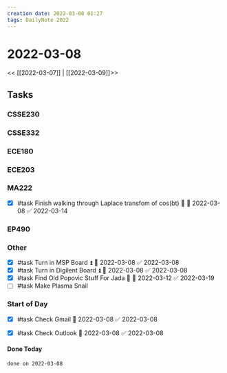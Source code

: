 ```yaml
---
creation date: 2022-03-08 01:27
tags: DailyNote 2022
---
```



# 2022-03-08

<< [[2022-03-07]] | [[2022-03-09]]>>

## Tasks

### CSSE230

### CSSE332

### ECE180

### ECE203

### MA222
- [x] #task Finish walking through Laplace transfom of cos(bt) 🔼 📅 2022-03-08 ✅ 2022-03-14

### EP490

### Other
- [x] #task Turn in MSP Board ⏫ 📅 2022-03-08 ✅ 2022-03-08
- [x] #task Turn in Digilent Board ⏫ 📅 2022-03-08 ✅ 2022-03-08
- [x] #task Find Old Popovic Stuff For Jada 🔽 📅 2022-03-12 ✅ 2022-03-19
- [ ] #task Make Plasma Snail

### Start of Day
- [x] #task Check Gmail 📅 2022-03-08 ✅ 2022-03-08
- [x] #task Check Outlook 📅 2022-03-08 ✅ 2022-03-08




#### Done Today

```tasks
done on 2022-03-08
```